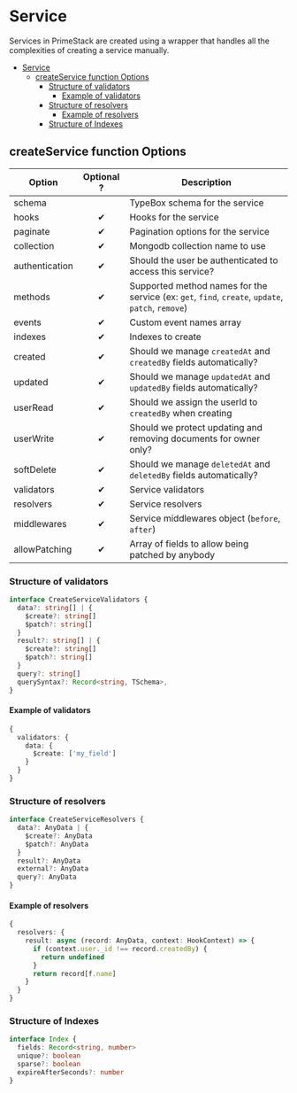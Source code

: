# Service
Services in PrimeStack are created using a wrapper that handles all the complexities of creating a service manually.

<!-- TOC -->
* [Service](#service)
  * [createService function Options](#createservice-function-options)
    * [Structure of validators](#structure-of-validators)
      * [Example of validators](#example-of-validators)
    * [Structure of resolvers](#structure-of-resolvers)
      * [Example of resolvers](#example-of-resolvers)
    * [Structure of Indexes](#structure-of-indexes)
<!-- TOC -->

## createService function Options
| Option         | Optional ? | Description                                                                                       |
|----------------|:----------:|---------------------------------------------------------------------------------------------------|
| schema         |            | TypeBox schema for the service                                                                    |
| hooks          |     ✔      | Hooks for the service                                                                             |
| paginate       |     ✔      | Pagination options for the service                                                                |
| collection     |     ✔      | Mongodb collection name to use                                                                    |
| authentication |     ✔      | Should the user be authenticated to access this service?                                          |
| methods        |     ✔      | Supported method names for the service (ex: `get`, `find`, `create`, `update`, `patch`, `remove`) |
| events         |     ✔      | Custom event names array                                                                          |
| indexes        |     ✔      | Indexes to create                                                                                 |
| created        |     ✔      | Should we manage `createdAt` and `createdBy` fields automatically?                                |
| updated        |     ✔      | Should we manage `updatedAt` and `updatedBy` fields automatically?                                |
| userRead       |     ✔      | Should we assign the userId to `createdBy` when creating                                          |
| userWrite      |     ✔      | Should we protect updating and removing documents for owner only?                                 |
| softDelete     |     ✔      | Should we manage `deletedAt` and `deletedBy` fields automatically?                                |
| validators     |     ✔      | Service validators                                                                                |
| resolvers      |     ✔      | Service resolvers                                                                                 |
| middlewares    |     ✔      | Service middlewares object (`before`, `after`)                                                    |
| allowPatching  |     ✔      | Array of fields to allow being patched by anybody                                                 |

### Structure of validators
```ts
interface CreateServiceValidators {
  data?: string[] | {
    $create?: string[]
    $patch?: string[]
  }
  result?: string[] | {
    $create?: string[]
    $patch?: string[]
  }
  query?: string[]
  querySyntax?: Record<string, TSchema>,
}
```

#### Example of validators

```ts
{
  validators: {
    data: {
      $create: ['my_field']
    }
  }
}
```
### Structure of resolvers
```ts
interface CreateServiceResolvers {
  data?: AnyData | {
    $create?: AnyData
    $patch?: AnyData
  }
  result?: AnyData
  external?: AnyData
  query?: AnyData
}
```

#### Example of resolvers

```ts
{
  resolvers: {
    result: async (record: AnyData, context: HookContext) => {
      if (context.user._id !== record.createdBy) {
        return undefined
      }
      return record[f.name]
    }
  }
}
```

### Structure of Indexes

```ts
interface Index {
  fields: Record<string, number>
  unique?: boolean
  sparse?: boolean
  expireAfterSeconds?: number
}
```
